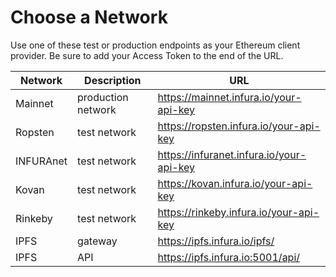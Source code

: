 # Choose a Network

Use one of these test or production endpoints as your Ethereum client provider. Be sure to add your Access Token to the end of the URL.

| Network   | Description        | URL                                                                                  |
|-----------|--------------------|--------------------------------------------------------------------------------------|
| Mainnet   | production network | https://mainnet.infura.io/your-api-key                                               |
| Ropsten   | test network       | https://ropsten.infura.io/your-api-key                                               |
| INFURAnet | test network       | https://infuranet.infura.io/your-api-key                                             |
| Kovan     | test network       | https://kovan.infura.io/your-api-key                                                 |
| Rinkeby   | test network       | https://rinkeby.infura.io/your-api-key                                               |
| IPFS      | gateway            | https://ipfs.infura.io/ipfs/                                                         |
| IPFS      | API                | https://ipfs.infura.io:5001/api/                                                     |
